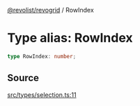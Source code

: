 [@revolist/revogrid](README.md) / RowIndex

# Type alias: RowIndex

```ts
type RowIndex: number;
```

## Source

[src/types/selection.ts:11](https://github.com/revolist/revogrid/blob/ace6403c43f42f0eb026a7e73c0ae179d3a4c66f/src/types/selection.ts#L11)
